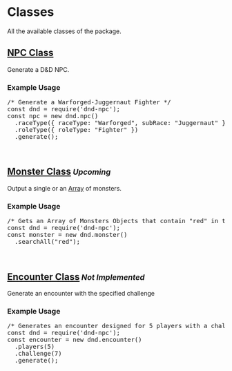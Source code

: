 <script>const page = "class"</script>

<h1 class="center title"><b>Classes</b></h1>
<p class="center">All the available classes of the package.</p>

<h2><a href="./class/npc.html"><b>NPC Class</b></a></h2>
<div class="embed">
	<p>Generate a D&D NPC.</p>
	<h3>Example Usage</h3>
<pre>
<span class="comment">/* Generate a Warforged-Juggernaut Fighter */</span>
<span class="keyword">const</span> dnd <span class="require">= require</span>(<span class="string">'dnd-npc'</span>);
<span class="keyword">const</span> npc <span class="require">=</span> <span class="keyword">new</span> dnd.<span class="json">npc</span>()
  .<span class="function">raceType</span>({ <span class="json">raceType</span><span class="require">:</span> <span class="string">"Warforged"</span>, <span class="json">subRace</span><span class="require">:</span> <span class="string">"Juggernaut"</span> })
  .<span class="function">roleType</span>({ <span class="json">roleType</span><span class="require">:</span> <span class="string">"Fighter"</span> })
  .<span class="function">generate</span>();
</pre>
</div><br>

<h2><a href="./class/monster.html"><b>Monster Class</b></a><small> <span class="gray"><i>Upcoming</i></span></small></h2>
<div class="embed">
	<p>Output a single or an <a href="https://developer.mozilla.org/en-US/docs/Web/JavaScript/Reference/Global_Objects/Array">Array</a> of monsters.</p>
	<h3>Example Usage</h3>
<pre>
<span class="comment">/* Gets an Array of Monsters Objects that contain "red" in their name */</span>
<span class="keyword">const</span> dnd <span class="require">= require</span>(<span class="string">'dnd-npc'</span>);
<span class="keyword">const</span> monster <span class="require">=</span> <span class="keyword">new</span> dnd.<span class="json">monster</span>()
  .<span class="function">searchAll</span>(<span class="string">"red"</span>);
</pre>
</div><br>

<h2><a href="./class/encounter.html"><b>Encounter Class</b></a><small> <span class="gray"><i>Not Implemented</i></span></small></h2>
<div class="embed">
	<p>Generate an encounter with the specified challenge</p>
	<h3>Example Usage</h3>
<pre>
<span class="comment">/* Generates an encounter designed for 5 players with a challenge rating of 7 */</span>
<span class="keyword">const</span> dnd <span class="require">= require</span>(<span class="string">'dnd-npc'</span>);
<span class="keyword">const</span> encounter <span class="require">=</span> <span class="keyword">new</span> dnd.<span class="json">encounter</span>()
  .<span class="function">players</span>(<span class="bool">5</span>)
  .<span class="function">challenge</span>(<span class="bool">7</span>)
  .<span class="function">generate</span>();
</pre>
</div>
